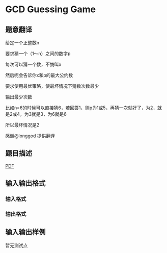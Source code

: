 # GCD Guessing Game

## 题意翻译

给定一个正整数n

要求猜一个（1～n）之间的数字p

每次可以猜一个数，不妨叫x

然后呢会告诉你x和p的最大公约数

要求使用最优策略，使最坏情况下猜数次数最少

输出最少次数

比如n=6的时候可以直接猜6，若回答1，则p为1或5，再猜一次就好了，为2，就是2或4，为3就是3，为6就是6

所以最坏情况是2

感谢@longgod 提供翻译

## 题目描述

[problemUrl]: https://uva.onlinejudge.org/index.php?option=com_onlinejudge&Itemid=8&category=448&page=show_problem&problem=4267

[PDF](https://uva.onlinejudge.org/external/15/p1521.pdf)

## 输入输出格式

### 输入格式

### 输出格式

## 输入输出样例

暂无测试点

